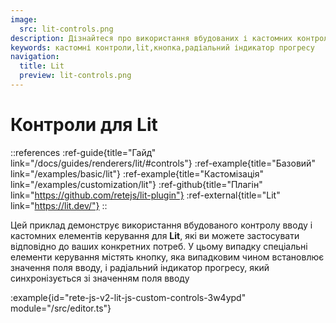 ```yaml
---
image:
  src: lit-controls.png
description: Дізнайтеся про використання вбудованих і кастомних контролів для Lit. У цьому прикладі представлено кнопку та радіальний індикатор прогресу, які випадковим чином встановлюються та синхронізуються зі значенням поля введення.
keywords: кастомні контроли,lit,кнопка,радіальний індикатор прогресу
navigation:
  title: Lit
  preview: lit-controls.png
---
```


# Контроли для Lit

::references
:ref-guide{title="Гайд" link="/docs/guides/renderers/lit/#controls"}
:ref-example{title="Базовий" link="/examples/basic/lit"}
:ref-example{title="Кастомізація" link="/examples/customization/lit"}
:ref-github{title="Плагін" link="https://github.com/retejs/lit-plugin"}
:ref-external{title="Lit" link="https://lit.dev/"}
::

Цей приклад демонструє використання вбудованого контролу вводу і кастомних елементів керування для **Lit**, які ви можете застосувати відповідно до ваших конкретних потреб. У цьому випадку спеціальні елементи керування містять кнопку, яка випадковим чином встановлює значення поля вводу, і радіальний індикатор прогресу, який синхронізується зі значенням поля вводу

:example{id="rete-js-v2-lit-js-custom-controls-3w4ypd" module="/src/editor.ts"}
